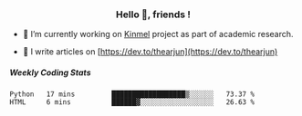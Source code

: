 <h3 align="center">Hello 👋, friends !</h3>

- 🔭 I’m currently working on [Kinmel](https://github.com/thearjun/kinmel) project as part of academic research.

- 📝 I write articles on [https://dev.to/thearjun](https://dev.to/thearjun)


##### Weekly Coding Stats
<!--START_SECTION:waka-->
```text
Python   17 mins         ██████████████████▒░░░░░░   73.37 % 
HTML     6 mins          ██████▓░░░░░░░░░░░░░░░░░░   26.63 % 
```
<!--END_SECTION:waka-->
